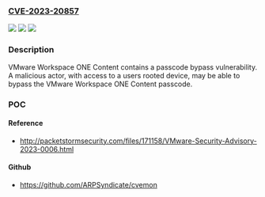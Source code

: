 ### [CVE-2023-20857](https://cve.mitre.org/cgi-bin/cvename.cgi?name=CVE-2023-20857)
![](https://img.shields.io/static/v1?label=Product&message=VMware%20Workspace%20ONE%20Content&color=blue)
![](https://img.shields.io/static/v1?label=Version&message=VMware%20Workspace%20ONE%20Content%20for%20Android%20prior%20to%2023.02%20&color=brightgreen)
![](https://img.shields.io/static/v1?label=Vulnerability&message=Passcode%20bypass%20vulnerability.&color=brightgreen)

### Description

VMware Workspace ONE Content contains a passcode bypass vulnerability. A malicious actor, with access to a users rooted device, may be able to bypass the VMware Workspace ONE Content passcode.

### POC

#### Reference
- http://packetstormsecurity.com/files/171158/VMware-Security-Advisory-2023-0006.html

#### Github
- https://github.com/ARPSyndicate/cvemon

